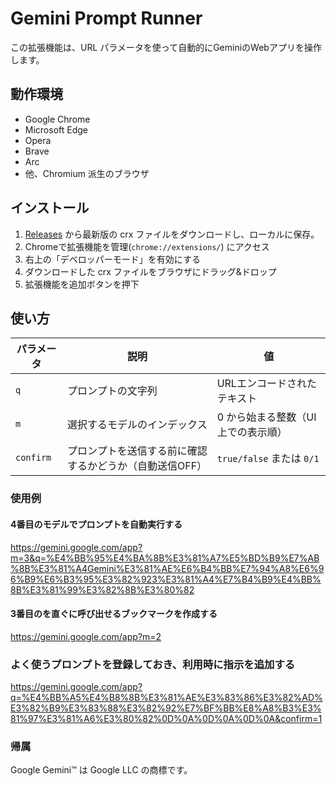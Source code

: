 # Gemini Prompt Runner

この拡張機能は、URL パラメータを使って自動的にGeminiのWebアプリを操作します。

## 動作環境

* Google Chrome
* Microsoft Edge
* Opera
* Brave
* Arc
* 他、Chromium 派生のブラウザ

## インストール

1. [Releases](https://github.com/mypicto/gemini-prompt-runner/releases/latest) から最新版の crx ファイルをダウンロードし、ローカルに保存。
2. Chromeで拡張機能を管理(`chrome://extensions/`) にアクセス
3. 右上の「デベロッパーモード」を有効にする
4. ダウンロードした crx ファイルをブラウザにドラッグ&ドロップ
5. 拡張機能を追加ボタンを押下

## 使い方

| パラメータ | 説明 | 値 |
| --- | --- | --- |
| `q` | プロンプトの文字列 | URLエンコードされたテキスト |
| `m` | 選択するモデルのインデックス | 0 から始まる整数（UI上での表示順） |
| `confirm` | プロンプトを送信する前に確認するかどうか（自動送信OFF） | `true/false` または `0/1` |

### 使用例

#### 4番目のモデルでプロンプトを自動実行する

https://gemini.google.com/app?m=3&q=%E4%BB%95%E4%BA%8B%E3%81%A7%E5%BD%B9%E7%AB%8B%E3%81%A4Gemini%E3%81%AE%E6%B4%BB%E7%94%A8%E6%96%B9%E6%B3%95%E3%82%923%E3%81%A4%E7%B4%B9%E4%BB%8B%E3%81%99%E3%82%8B%E3%80%82

#### 3番目のを直ぐに呼び出せるブックマークを作成する

https://gemini.google.com/app?m=2

### よく使うプロンプトを登録しておき、利用時に指示を追加する

https://gemini.google.com/app?q=%E4%BB%A5%E4%B8%8B%E3%81%AE%E3%83%86%E3%82%AD%E3%82%B9%E3%83%88%E3%82%92%E7%BF%BB%E8%A8%B3%E3%81%97%E3%81%A6%E3%80%82%0D%0A%0D%0A%0D%0A&confirm=1

### 帰属
Google Gemini™ は Google LLC の商標です。
